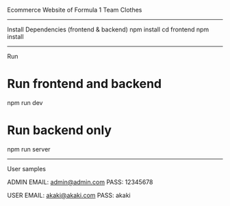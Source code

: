 Ecommerce Website of Formula 1 Team Clothes
________________________________________________________
Install Dependencies (frontend & backend)
npm install
cd frontend
npm install
________________________________________________________
Run
# Run frontend and backend
npm run dev

# Run backend only
npm run server
________________________________________________________
User samples

ADMIN
EMAIL: admin@admin.com
PASS: 12345678

USER
EMAIL: akaki@akaki.com
PASS: akaki
